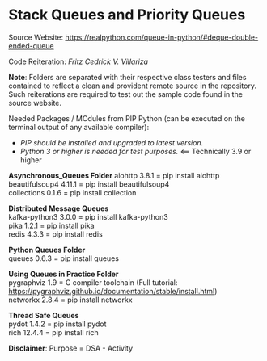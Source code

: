 # Stack Queues and Priority Queues

Source Website: https://realpython.com/queue-in-python/#deque-double-ended-queue

Code Reiteration: _Fritz Cedrick V. Villariza_

**Note**: Folders are separated with their respective class testers and files contained to reflect a clean and provident remote source in the repository. Such reiterations are required to test out the sample code found in the source website.

Needed Packages / MOdules from PIP Python (can be executed on the terminal output of any available compiler):
- *PIP should be installed and upgraded to latest version.*
- *Python 3 or higher is needed for test purposes.* <== Technically 3.9 or higher

**Asynchronous_Queues Folder**
aiohttp 3.8.1 = pip install aiohttp <br />
beautifulsoup4 4.11.1 = pip install beautifulsoup4 <br />
collections 0.1.6 = pip install collection <br />

**Distributed Message Queues** <br />
kafka-python3 3.0.0 = pip install kafka-python3 <br />
pika 1.2.1 = pip install pika <br />
redis 4.3.3 = pip install redis <br />

**Python Queues Folder** <br />
queues 0.6.3 = pip install queues <br />

**Using Queues in Practice Folder** <br />
pygraphviz 1.9 = C compiler toolchain (Full tutorial: https://pygraphviz.github.io/documentation/stable/install.html) <br />
networkx 2.8.4 = pip install networkx <br />

**Thread Safe Queues** <br />
pydot 1.4.2 = pip install pydot <br />
rich 12.4.4 = pip install rich <br />

**Disclaimer**: Purpose = DSA - Activity